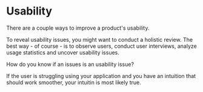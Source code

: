 # Usability

There are a couple ways to improve a product's usability.

To reveal usability issues, you might want to conduct a holistic review. The best way - of course - is to observe users, conduct user interviews, analyze usage statistics and uncover usability issues.

How do you know if an issues is an usability issue?

If the user is struggling using your application and you have an intuition that should work smoother, your intuitin is most likely true.